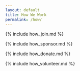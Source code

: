 ```yaml
---
layout: default
title: How We Work
permalink: /how/
---
```


{% include how_join.md %}

{% include how_sponsor.md %}

{% include how_donate.md %}

{% include how_volunteer.md %}
